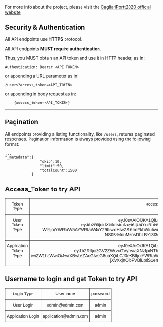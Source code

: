 For more info about the project, please visit the [CagliariPortt2020 official website](http://cp2020.crs4.it)

Security & Authentication
-------------------------
All API endpoints use **HTTPS** protocol.

All API endpoints **MUST require authentication**.



Thus, you MUST obtain an API token and use it in HTTP header, as in:

    Authentication: Bearer <API_TOKEN>

or appending a URL parameter as in:

    /users?access_token=<API_TOKEN>

or appending in body request as in:

        {access_token=<API_TOKEN>}

***

Pagination
-------------------------

All endpoints providing a listing functionality, like `/users`, returns paginated responses.
Pagination information is always provided using the following format:

    ...
    "_metadata":{
                    "skip":10,
                    "limit":50,
                    "totalCount":1500
                }


Access_Token to try API
-----------------------

<style type="text/css">
.tg  {border-collapse:collapse;border-spacing:0;}
.tg td{font-family:Arial, sans-serif;font-size:14px;padding:10px 5px;border-style:solid;border-width:1px;overflow:hidden;word-break:normal;}
.tg th{font-family:Arial, sans-serif;font-size:14px;font-weight:normal;padding:10px 5px;border-style:solid;border-width:1px;overflow:hidden;word-break:normal;}
.tg .tg-baqh{text-align:center;vertical-align:top}
</style>
<table class="tg">
  <tr>
    <th class="tg-baqh">Token Type</th>
    <th class="tg-baqh">access_token</th>
  </tr>
  <tr>
    <td class="tg-baqh">User Token Type</td>
    <td class="tg-baqh">eyJ0eXAiOiJKV1QiLCJhbGciOiJIUzI1NiJ9.<br>eyJtb2RlIjoidXNlciIsImlzcyI6IjU4YmRhNWMxMzk1YTNkMjdhYmVjMzQ5YiIsImVtY<br>WlsIjoiYWRtaW5AYWRtaW4uY29tIiwidHlwZSI6ImFkbWluIiwiZW5hYmxlZCI6dHJ1ZSwiZXhwIjoxNDkwMDE3MDcyNDY4fQ.<br>NS0B-MnuMensDhLBe13I3dxzKWvqQeKQ5Z49cqmIeXs</td>
  </tr>
  <tr>
    <td class="tg-baqh">Application Token Type</td>
    <td class="tg-baqh">eyJ0eXAiOiJKV1QiLCJhbGciOiJIUzI1NiJ9.<br>eyJtb2RlIjoiZGV2ZWxvcGVyIiwiaXNzIjoiNThjNmQyNGMxMWFmMTA4MWY2OTYwZTE3I<br>iwiZW1haWwiOiJwaXBwbzZAcGlwcG8uaXQiLCJ0eXBlIjoiYWRtaW5BcHAiLCJlbmFibGVkIjp0cnVlLCJleHAiOjE0OTAwMjk3NzMwNzh9.<br>jXivXxjnOlbFVBiLpdS1em2__EvS08Ms4pf5jtVz9Mo</td>
  </tr>
</table>

Username to login and get Token to try API
------------------------------------------------

<style type="text/css">
.tg  {border-collapse:collapse;border-spacing:0;}
.tg td{font-family:Arial, sans-serif;font-size:14px;padding:10px 5px;border-style:solid;border-width:1px;overflow:hidden;word-break:normal;}
.tg th{font-family:Arial, sans-serif;font-size:14px;font-weight:normal;padding:10px 5px;border-style:solid;border-width:1px;overflow:hidden;word-break:normal;}
.tg .tg-baqh{text-align:center;vertical-align:top}
</style>
<table class="tg">
  <tr>
    <th class="tg-baqh">Login Type</th>
    <th class="tg-baqh">Username</th>
    <th class="tg-baqh">password</th>
  </tr>
  <tr>
    <td class="tg-baqh">User Login</td>
    <td class="tg-baqh">admin@admin.com</td>
    <td class="tg-baqh">admin</td>
  </tr>
  <tr>
    <td class="tg-baqh">Application Login</td>
        <td class="tg-baqh">application@admin.com</td>
        <td class="tg-baqh">admin</td>
  </tr>
</table>